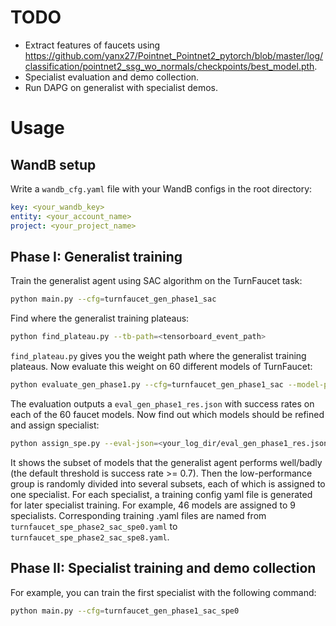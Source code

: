 # TODO
- Extract features of faucets using https://github.com/yanx27/Pointnet_Pointnet2_pytorch/blob/master/log/classification/pointnet2_ssg_wo_normals/checkpoints/best_model.pth.
- Specialist evaluation and demo collection.
- Run DAPG on generalist with specialist demos.
# Usage
## WandB setup
Write a `wandb_cfg.yaml` file with your WandB configs in the root directory:
```yaml
key: <your_wandb_key>
entity: <your_account_name>
project: <your_project_name>
```
## Phase I: Generalist training
Train the generalist agent using SAC algorithm on the TurnFaucet task:
```bash
python main.py --cfg=turnfaucet_gen_phase1_sac
```
Find where the generalist training plateaus:
```bash
python find_plateau.py --tb-path=<tensorboard_event_path>
```
`find_plateau.py` gives you the weight path where the generalist training plateaus. Now evaluate this weight on 60 different models of TurnFaucet:
```bash
python evaluate_gen_phase1.py --cfg=turnfaucet_gen_phase1_sac --model-path=<plateau_weight_path>
```
The evaluation outputs a `eval_gen_phase1_res.json` with success rates on each of the 60 faucet models. Now find out which models should be refined and assign specialist:
```bash
python assign_spe.py --eval-json=<your_log_dir/eval_gen_phase1_res.json> --cfg=turnfaucet_gen_phase1_sac --spe-init=<plateau_weight_path>
``` 
It shows the subset of models that the generalist agent performs well/badly (the default threshold is success rate >= 0.7). Then the low-performance group is randomly divided into several subsets, each of which is assigned to one specialist. For each specialist, a training config yaml file is generated for later specialist training. For example, 46 models are assigned to 9 specialists. Corresponding training .yaml files are named from `turnfaucet_spe_phase2_sac_spe0.yaml` to `turnfaucet_spe_phase2_sac_spe8.yaml`.

## Phase II: Specialist training and demo collection
For example, you can train the first specialist with the following command:
```bash
python main.py --cfg=turnfaucet_gen_phase1_sac_spe0
```